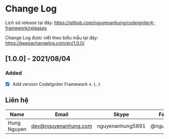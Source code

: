 # Change Log

Lịch sử release tại đây: https://github.com/nguyenanhung/codeigniter4-framework/releases

Change Log được viết theo biểu mẫu tại đây: https://keepachangelog.com/en/1.0.0/

## [1.0.0] - 2021/08/04
### Added
- [x] Add version CodeIgniter Framework `4.1.3`

## Liên hệ

| Name        | Email                | Skype            | Facebook      |
| ----------- | -------------------- | ---------------- | ------------- |
| Hung Nguyen | dev@nguyenanhung.com | nguyenanhung5891 | @nguyenanhung |
